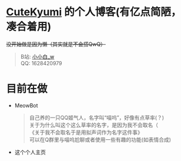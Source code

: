 # [CuteKyumi](https://github.com/CuteKyumi/) 的个人博客(有亿点简陋，凑合着用)

~~没开始做是因为懒（其实就是不会搭QwQ）~~

> B站: [小小白_w](https://space.bilibili.com/435387333)<br>
> QQ: 1628420979

# 目前在做

* MeowBot
    > 自己养的一只QQ姬气人，名字叫“喵呜”，好像有点草率(？) <br>
    > 关于为什么叫这个这么草率的名字，是因为我不会取名（ <br>
    > 《关于我不会取名于是用拟声词作为名字这件事》 <br>
    > 可以在Q群里与喵呜尬聊或者使用一些有趣的功能(如表情合成)
* 这个个人主页
